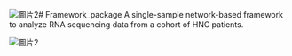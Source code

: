 ![圖片2](https://github.com/user-attachments/assets/c625fc72-901f-4e62-8339-4a882cf2ff06)# Framework_package
A single-sample network-based framework to analyze RNA sequencing data from a cohort of HNC patients.


![圖片2](https://github.com/user-attachments/assets/f261edb8-91ce-48e3-b2e7-aed5dffc5172)
